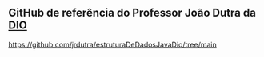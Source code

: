 ## GitHub de referência do Professor João Dutra da [DIO](https://dio.me)  
https://github.com/jrdutra/estruturaDeDadosJavaDio/tree/main
